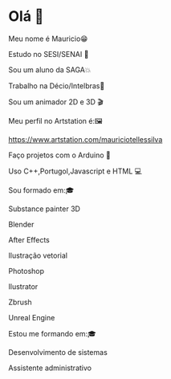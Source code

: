  # Olá 👋   
 
Meu nome é Mauricio😁  

Estudo no SESI/SENAI 🏫

Sou um aluno da SAGA💥

Trabalho na Décio/Intelbras🏢

Sou um animador 2D e 3D 🎬 

Meu perfil no Artstation é:🖼

https://www.artstation.com/mauriciotellessilva

Faço projetos com o Arduino 📱 

Uso C++,Portugol,Javascript e HTML 💻

Sou formado em:🎓

Substance painter 3D

Blender

After Effects

Ilustração vetorial

Photoshop

Ilustrator

Zbrush

Unreal Engine

Estou me formando em:🎓

Desenvolvimento de sistemas

Assistente administrativo
